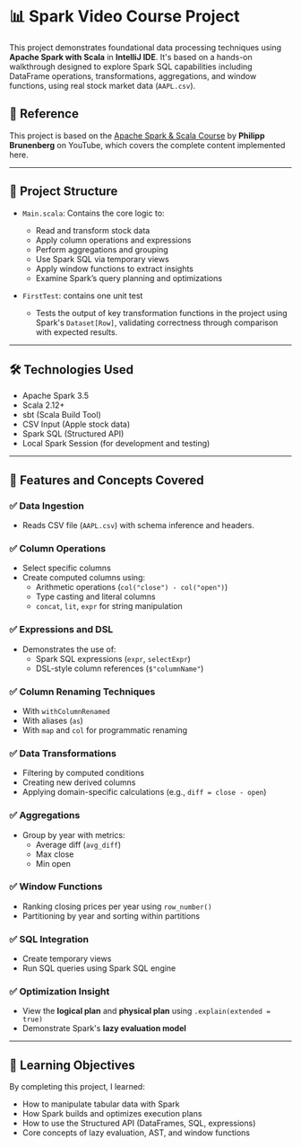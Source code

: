 # 📊 Spark Video Course Project

This project demonstrates foundational data processing techniques using **Apache Spark with Scala** in **IntelliJ IDE**. It's based on a hands-on walkthrough designed to explore Spark SQL capabilities including DataFrame operations, transformations, aggregations, and window functions, using real stock market data (`AAPL.csv`).

## 🎥 Reference

This project is based on the [Apache Spark & Scala Course](https://www.youtube.com/playlist?list=PLrnPJCHvNZuDQ-jWPw13-wY2J57Z6epxk) by **Philipp Brunenberg** on YouTube, which covers the complete content implemented here.

---

## 📁 Project Structure

- `Main.scala`: Contains the core logic to:
  - Read and transform stock data
  - Apply column operations and expressions
  - Perform aggregations and grouping
  - Use Spark SQL via temporary views
  - Apply window functions to extract insights
  - Examine Spark’s query planning and optimizations

- `FirstTest`: contains one unit test
  - Tests the output of key transformation functions in the project using Spark's `Dataset[Row]`, validating correctness through comparison with expected results.

---

## 🛠️ Technologies Used

- Apache Spark 3.5
- Scala 2.12+
- sbt (Scala Build Tool)
- CSV Input (Apple stock data)
- Spark SQL (Structured API)
- Local Spark Session (for development and testing)

---

## 📌 Features and Concepts Covered

### ✅ Data Ingestion
- Reads CSV file (`AAPL.csv`) with schema inference and headers.

### ✅ Column Operations
- Select specific columns
- Create computed columns using:
  - Arithmetic operations (`col("close") - col("open")`)
  - Type casting and literal columns
  - `concat`, `lit`, `expr` for string manipulation

### ✅ Expressions and DSL
- Demonstrates the use of:
  - Spark SQL expressions (`expr`, `selectExpr`)
  - DSL-style column references (`$"columnName"`)

### ✅ Column Renaming Techniques
- With `withColumnRenamed`
- With aliases (`as`)
- With `map` and `col` for programmatic renaming

### ✅ Data Transformations
- Filtering by computed conditions
- Creating new derived columns
- Applying domain-specific calculations (e.g., `diff = close - open`)

### ✅ Aggregations
- Group by year with metrics:
  - Average diff (`avg_diff`)
  - Max close
  - Min open

### ✅ Window Functions
- Ranking closing prices per year using `row_number()`
- Partitioning by year and sorting within partitions

### ✅ SQL Integration
- Create temporary views
- Run SQL queries using Spark SQL engine

### ✅ Optimization Insight
- View the **logical plan** and **physical plan** using `.explain(extended = true)`
- Demonstrate Spark's **lazy evaluation model**

---

## 🧠 Learning Objectives

By completing this project, I learned:

- How to manipulate tabular data with Spark  
- How Spark builds and optimizes execution plans  
- How to use the Structured API (DataFrames, SQL, expressions)  
- Core concepts of lazy evaluation, AST, and window functions  
